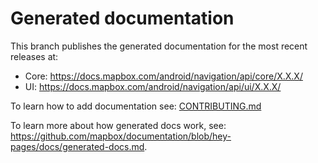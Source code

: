 # Generated documentation

This branch publishes the generated documentation for the most recent releases at:

* Core: https://docs.mapbox.com/android/navigation/api/core/X.X.X/
* UI: https://docs.mapbox.com/android/navigation/api/ui/X.X.X/

To learn how to add documentation see: [CONTRIBUTING.md](https://github.com/mapbox/mapbox-navigation-android/blob/master/CONTRIBUTING.md)

To learn more about how generated docs work, see: https://github.com/mapbox/documentation/blob/hey-pages/docs/generated-docs.md.
